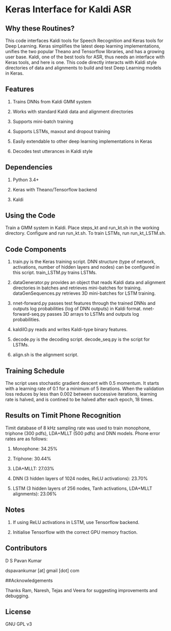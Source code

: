 # Keras Interface for Kaldi ASR

## Why these Routines?

This code interfaces Kaldi tools for Speech Recognition and Keras 
tools for Deep Learning. Keras simplifies the latest deep 
learning implementations, unifies the two popular Theano and 
Tensorflow libraries, and has a growing user base. Kaldi, one of 
the best tools for ASR, thus needs an interface with Keras tools, 
and here is one. This code directly interacts with Kaldi style 
directories of data and alignments to build and test Deep 
Learning models in Keras.

## Features

1. Trains DNNs from Kaldi GMM system

2. Works with standard Kaldi data and alignment directories

3. Supports mini-batch training

4. Supports LSTMs, maxout and dropout training

5. Easily extendable to other deep learning implementations in 
  Keras

6. Decodes test utterances in Kaldi style

## Dependencies

1. Python 3.4+

2. Keras with Theano/Tensorflow backend

3. Kaldi

## Using the Code

Train a GMM system in Kaldi. Place steps_kt and run_kt.sh in the 
working directory. Configure and run run_kt.sh. To train LSTMs,
run run_kt_LSTM.sh.

## Code Components

1. train.py is the Keras training script. DNN structure (type of 
  network, activations, number of hidden layers and nodes) can be 
  configured in this script. train_LSTM.py trains LSTMs.

2. dataGenerator.py provides an object that reads Kaldi data and 
  alignment directories in batches and retrieves mini-batches for 
  training. dataGenSequences.py retrieves 3D mini-batches for
  LSTM training.

3. nnet-forward.py passes test features through the trained DNNs 
  and outputs log probabilities (log of DNN outputs) in Kaldi 
  format. nnet-forward-seq.py passes 3D arrays to LSTMs and
  outputs log probabilities.

4. kaldiIO.py reads and writes Kaldi-type binary features.

5. decode.py is the decoding script. decode_seq.py is the script
  for LSTMs.

6. align.sh is the alignment script.

## Training Schedule

The script uses stochastic gradient descent with 0.5 momentum. It 
starts with a learning rate of 0.1 for a minimum of 5 
iterations. When the validation loss reduces by less than 0.002 
between successive iterations, learning rate is halved, and is
contined to be halved after each epoch, 18 times.

## Results on Timit Phone Recognition

Timit database of 8 kHz sampling rate was used to train monophone,
triphone (300 pdfs), LDA+MLLT (500 pdfs) and DNN models.
Phone error rates are as follows:

1. Monophone: 34.25%

2. Triphone: 30.44%

3. LDA+MLLT: 27.03%

4. DNN (3 hidden layers of 1024 nodes, ReLU activations): 23.70%

5. LSTM (3 hidden layers of 256 nodes, Tanh activations, LDA+MLLT alignments): 23.06%

## Notes

1. If using ReLU activations in LSTM, use Tensorflow backend.

2. Initialise Tensorflow with the correct GPU memory fraction.

## Contributors

D S Pavan Kumar

dspavankumar [at] gmail [dot] com

##Acknowledgements

Thanks Ram, Naresh, Tejas and Veera for suggesting improvements and debugging.

## License

GNU GPL v3

